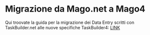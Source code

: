 # Migrazione da Mago.net a Mago4
Qui troovate la guida per la migrazione dei Data Entry scritti con TaskBuilder.net alle nuove specifiche TaskBuilder4: [LINK]()
